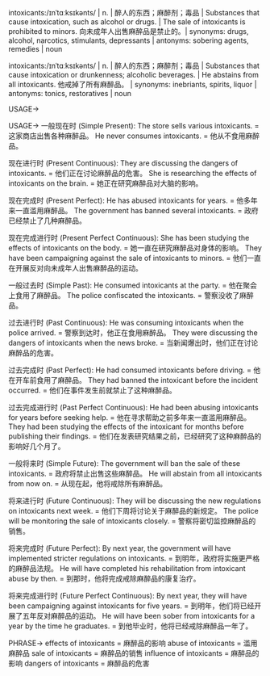 intoxicants:/ɪnˈtɑːksɪkənts/ | n. | 醉人的东西；麻醉剂；毒品 | Substances that cause intoxication, such as alcohol or drugs. |  The sale of intoxicants is prohibited to minors.  向未成年人出售麻醉品是禁止的。| synonyms: drugs, alcohol, narcotics, stimulants, depressants | antonyms: sobering agents, remedies | noun

intoxicants:/ɪnˈtɑːksɪkənts/ | n. | 醉人的东西；麻醉剂；毒品 | Substances that cause intoxication or drunkenness; alcoholic beverages. |  He abstains from all intoxicants. 他戒掉了所有麻醉品。 | synonyms: inebriants, spirits, liquor | antonyms:  tonics,  restoratives | noun


USAGE->

USAGE->
一般现在时 (Simple Present):
The store sells various intoxicants. = 这家商店出售各种麻醉品。
He never consumes intoxicants. = 他从不食用麻醉品。

现在进行时 (Present Continuous):
They are discussing the dangers of intoxicants. = 他们正在讨论麻醉品的危害。
She is researching the effects of intoxicants on the brain. = 她正在研究麻醉品对大脑的影响。

现在完成时 (Present Perfect):
He has abused intoxicants for years. = 他多年来一直滥用麻醉品。
The government has banned several intoxicants. = 政府已经禁止了几种麻醉品。

现在完成进行时 (Present Perfect Continuous):
She has been studying the effects of intoxicants on the body. = 她一直在研究麻醉品对身体的影响。
They have been campaigning against the sale of intoxicants to minors. = 他们一直在开展反对向未成年人出售麻醉品的运动。

一般过去时 (Simple Past):
He consumed intoxicants at the party. = 他在聚会上食用了麻醉品。
The police confiscated the intoxicants. = 警察没收了麻醉品。

过去进行时 (Past Continuous):
He was consuming intoxicants when the police arrived. = 警察到达时，他正在食用麻醉品。
They were discussing the dangers of intoxicants when the news broke. = 当新闻爆出时，他们正在讨论麻醉品的危害。

过去完成时 (Past Perfect):
He had consumed intoxicants before driving. = 他在开车前食用了麻醉品。
They had banned the intoxicant before the incident occurred. = 他们在事件发生前就禁止了这种麻醉品。

过去完成进行时 (Past Perfect Continuous):
He had been abusing intoxicants for years before seeking help. = 他在寻求帮助之前多年来一直滥用麻醉品。
They had been studying the effects of the intoxicant for months before publishing their findings. = 他们在发表研究结果之前，已经研究了这种麻醉品的影响好几个月了。

一般将来时 (Simple Future):
The government will ban the sale of these intoxicants. = 政府将禁止出售这些麻醉品。
He will abstain from all intoxicants from now on. = 从现在起，他将戒除所有麻醉品。

将来进行时 (Future Continuous):
They will be discussing the new regulations on intoxicants next week. = 他们下周将讨论关于麻醉品的新规定。
The police will be monitoring the sale of intoxicants closely. = 警察将密切监控麻醉品的销售。

将来完成时 (Future Perfect):
By next year, the government will have implemented stricter regulations on intoxicants. = 到明年，政府将实施更严格的麻醉品法规。
He will have completed his rehabilitation from intoxicant abuse by then. = 到那时，他将完成戒除麻醉品的康复治疗。

将来完成进行时 (Future Perfect Continuous):
By next year, they will have been campaigning against intoxicants for five years. = 到明年，他们将已经开展了五年反对麻醉品的运动。
He will have been sober from intoxicants for a year by the time he graduates. = 到他毕业时，他将已经戒除麻醉品一年了。


PHRASE->
effects of intoxicants = 麻醉品的影响
abuse of intoxicants = 滥用麻醉品
sale of intoxicants = 麻醉品的销售
influence of intoxicants = 麻醉品的影响
dangers of intoxicants = 麻醉品的危害
